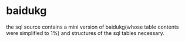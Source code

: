 # baidukg
the sql source contains a mini version of baidukg(whose table contents were simplified to 1%) and structures of the sql tables necessary. 
